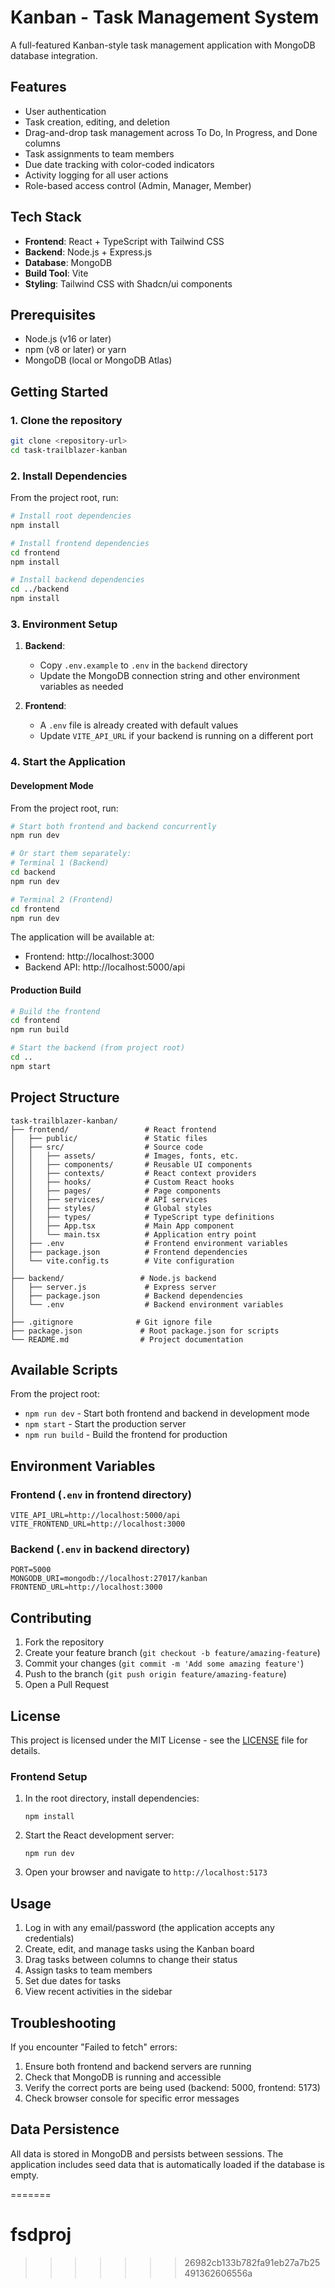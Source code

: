 # Kanban - Task Management System

A full-featured Kanban-style task management application with MongoDB database integration.

## Features

- User authentication
- Task creation, editing, and deletion
- Drag-and-drop task management across To Do, In Progress, and Done columns
- Task assignments to team members
- Due date tracking with color-coded indicators
- Activity logging for all user actions
- Role-based access control (Admin, Manager, Member)

## Tech Stack

- **Frontend**: React + TypeScript with Tailwind CSS
- **Backend**: Node.js + Express.js
- **Database**: MongoDB
- **Build Tool**: Vite
- **Styling**: Tailwind CSS with Shadcn/ui components

## Prerequisites

- Node.js (v16 or later)
- npm (v8 or later) or yarn
- MongoDB (local or MongoDB Atlas)

## Getting Started

### 1. Clone the repository

```bash
git clone <repository-url>
cd task-trailblazer-kanban
```

### 2. Install Dependencies

From the project root, run:

```bash
# Install root dependencies
npm install

# Install frontend dependencies
cd frontend
npm install

# Install backend dependencies
cd ../backend
npm install
```

### 3. Environment Setup

1. **Backend**:
   - Copy `.env.example` to `.env` in the `backend` directory
   - Update the MongoDB connection string and other environment variables as needed

2. **Frontend**:
   - A `.env` file is already created with default values
   - Update `VITE_API_URL` if your backend is running on a different port

### 4. Start the Application

#### Development Mode

From the project root, run:

```bash
# Start both frontend and backend concurrently
npm run dev

# Or start them separately:
# Terminal 1 (Backend)
cd backend
npm run dev

# Terminal 2 (Frontend)
cd frontend
npm run dev
```

The application will be available at:
- Frontend: http://localhost:3000
- Backend API: http://localhost:5000/api

#### Production Build

```bash
# Build the frontend
cd frontend
npm run build

# Start the backend (from project root)
cd ..
npm start
```

## Project Structure

```
task-trailblazer-kanban/
├── frontend/                 # React frontend
│   ├── public/               # Static files
│   ├── src/                  # Source code
│   │   ├── assets/           # Images, fonts, etc.
│   │   ├── components/       # Reusable UI components
│   │   ├── contexts/         # React context providers
│   │   ├── hooks/            # Custom React hooks
│   │   ├── pages/            # Page components
│   │   ├── services/         # API services
│   │   ├── styles/           # Global styles
│   │   ├── types/            # TypeScript type definitions
│   │   ├── App.tsx           # Main App component
│   │   └── main.tsx          # Application entry point
│   ├── .env                  # Frontend environment variables
│   ├── package.json          # Frontend dependencies
│   └── vite.config.ts        # Vite configuration
│
├── backend/                 # Node.js backend
│   ├── server.js             # Express server
│   ├── package.json          # Backend dependencies
│   └── .env                  # Backend environment variables
│
├── .gitignore              # Git ignore file
├── package.json             # Root package.json for scripts
└── README.md                # Project documentation
```

## Available Scripts

From the project root:

- `npm run dev` - Start both frontend and backend in development mode
- `npm start` - Start the production server
- `npm run build` - Build the frontend for production

## Environment Variables

### Frontend (`.env` in frontend directory)

```
VITE_API_URL=http://localhost:5000/api
VITE_FRONTEND_URL=http://localhost:3000
```

### Backend (`.env` in backend directory)

```
PORT=5000
MONGODB_URI=mongodb://localhost:27017/kanban
FRONTEND_URL=http://localhost:3000
```

## Contributing

1. Fork the repository
2. Create your feature branch (`git checkout -b feature/amazing-feature`)
3. Commit your changes (`git commit -m 'Add some amazing feature'`)
4. Push to the branch (`git push origin feature/amazing-feature`)
5. Open a Pull Request

## License

This project is licensed under the MIT License - see the [LICENSE](LICENSE) file for details.

### Frontend Setup

1. In the root directory, install dependencies:
   ```
   npm install
   ```

2. Start the React development server:
   ```
   npm run dev
   ```

3. Open your browser and navigate to `http://localhost:5173`

## Usage

1. Log in with any email/password (the application accepts any credentials)
2. Create, edit, and manage tasks using the Kanban board
3. Drag tasks between columns to change their status
4. Assign tasks to team members
5. Set due dates for tasks
6. View recent activities in the sidebar

## Troubleshooting

If you encounter "Failed to fetch" errors:
1. Ensure both frontend and backend servers are running
2. Check that MongoDB is running and accessible
3. Verify the correct ports are being used (backend: 5000, frontend: 5173)
4. Check browser console for specific error messages

## Data Persistence

All data is stored in MongoDB and persists between sessions. The application includes seed data that is automatically loaded if the database is empty.

=======
# fsdproj
>>>>>>> 26982cb133b782fa91eb27a7b25491362606556a
